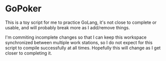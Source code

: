 # GoPoker

This is a toy script for me to practice GoLang, it's not close to complete or usable, and will probably break more as I
add/remove things. 

I'm commiting incomplete changes so that I can keep this workspace synchronized between multiple work stations, so I do not
expect for this script to compile successfully at all times. Hopefully this will change as I get closer to completing it. 

